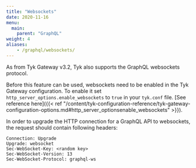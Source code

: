 ```yaml
---
title: "Websockets"
date: 2020-11-16
menu:
  main:
    parent: "GraphQL"
weight: 4
aliases:
    - /graphql/websockets/
---
```


As from Tyk Gateway v3.2, Tyk also supports the GraphQL websockets protocol. 

Before this feature can be used, websockets need to be enabled in the Tyk Gateway configuration. To enable it set `http_server_options.enable_websockets` to `true` in your `tyk.conf` file. [See reference here]({{< ref "/content/tyk-configuration-reference/tyk-gateway-configuration-options.md#http_server_optionsenable_websockets" >}}).

In order to upgrade the HTTP connection for a GraphQL API to websockets, the request should contain following headers:
```
Connection: Upgrade
Upgrade: websocket
Sec-WebSocket-Key: <random key>
Sec-WebSocket-Version: 13
Sec-WebSocket-Protocol: graphql-ws
```